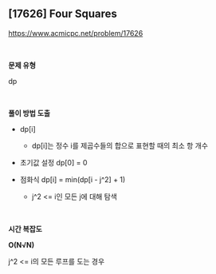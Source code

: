 ## [17626] Four Squares

https://www.acmicpc.net/problem/17626

<br>

**문제 유형**

dp

<br>

**풀이 방법 도출**

- dp[i]
  - dp[i]는 정수 i를 제곱수들의 합으로 표현할 때의 최소 항 개수
    
- 초기값 설정 dp[0] = 0

- 점화식 dp[i] = min(dp[i - j^2] + 1)
  - j^2 <= i인 모든 j에 대해 탐색

<br>

**시간 복잡도**

**O(N√N)**

j^2 <= i의 모든 루프를 도는 경우
